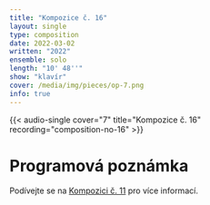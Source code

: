 ```yaml
---
title: "Kompozice č. 16"
layout: single
type: composition
date: 2022-03-02
written: "2022"
ensemble: solo
length: "10' 48''"
show: "klavír"
cover: /media/img/pieces/op-7.png
info: true
---
```


{{< audio-single cover="7" title="Kompozice č. 16" recording="composition-no-16" >}}

# Programová poznámka

Podívejte se na [Kompozici č. 11](/cs/works/solo/composition-no.-11) pro více informací.